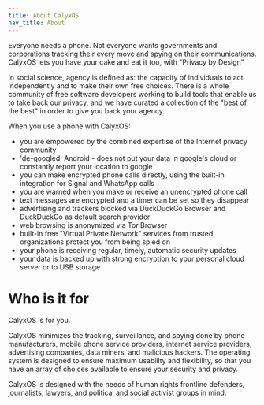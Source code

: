 ```yaml
---
title: About CalyxOS
nav_title: About
---
```


Everyone needs a phone. Not everyone wants governments and corporations tracking their every move and spying on their communications.  CalyxOS lets you have your cake and eat it too, with  "Privacy by Design"

In social science, agency is defined as: the capacity of individuals to act independently and to make their own free choices.  There is a whole community of free software developers working to build tools that enable us to take back our privacy, and we have curated a collection of the "best of the best" in order to give you back your agency.

When you use a phone with CalyxOS:

* you are empowered by the combined expertise of the Internet privacy community
* 'de-googled' Android - does not put your data in google's cloud or constantly report your location to google
* you can make encrypted phone calls directly, using the built-in integration for Signal and WhatsApp calls
* you are warned when you make or receive an unencrypted phone call
* text messages are encrypted and a timer can be set so they disappear
* advertising and trackers blocked via DuckDuckGo Browser and DuckDuckGo as default search provider
* web browsing is anonymized via Tor Browser
* built-in free "Virtual Private Network" services from trusted organizations protect you from being spied on
* your phone is receiving regular, timely, automatic security updates
* your data is backed up with strong encryption to your personal cloud server or to USB storage

# Who is it for

CalyxOS is for you.

CalyxOS minimizes the tracking, surveillance, and spying done by phone manufacturers, mobile phone service providers, internet service providers, advertising companies, data miners, and malicious hackers. The operating system is designed to ensure maximum usability and flexibility, so that you have an array of choices available to ensure your security and privacy.

CalyxOS is designed with the needs of human rights frontline defenders, journalists, lawyers, and political and social activist groups in mind.
